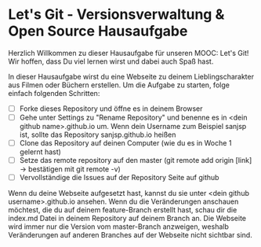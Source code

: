 # Let's Git - Versionsverwaltung & Open Source Hausaufgabe
Herzlich Willkommen zu dieser Hausaufgabe für unseren MOOC: Let's Git! Wir hoffen, dass Du viel lernen wirst und dabei auch Spaß hast.

In dieser Hausaufgabe wirst du eine Webseite zu deinem Lieblingscharakter aus Filmen oder Büchern erstellen. Um die Aufgabe zu starten, folge einfach folgenden Schritten:

- [ ] Forke dieses Repository und öffne es in deinem Browser
- [ ] Gehe unter Settings zu "Rename Repository" und benenne es in \<dein github name\>.github.io um. Wenn dein Username zum Beispiel sanjsp ist, sollte das Repository sanjsp.github.io heißen
- [ ] Clone das Repository auf deinen Computer (wie du es in Woche 1 gelernt hast)
- [ ] Setze das remote repository auf den master (git remote add origin [link] -> bestätigen mit git remote -v) 
- [ ] Vervollständige die Issues auf der Repository Seite auf github

Wenn du deine Webseite aufgesetzt hast, kannst du sie unter \<dein github username\>.github.io ansehen. Wenn du die Veränderungen anschauen möchtest, die du auf deinem feature-Branch erstellt hast, schau dir die index.md Datei in deinem Repository auf deinem Branch an. Die Webseite wird immer nur die Version vom master-Branch anzweigen, weshalb Veränderungen auf anderen Branches auf der Webseite nicht sichtbar sind.
